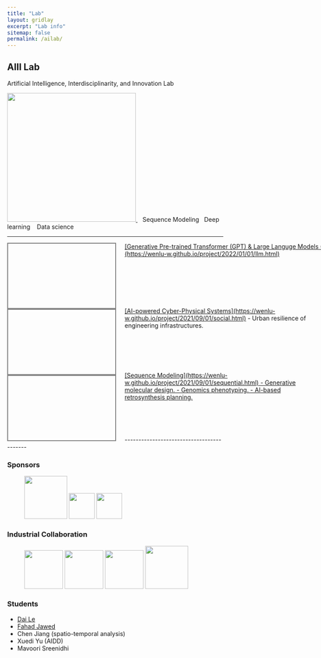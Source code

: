 ```yaml
---
title: "Lab"
layout: gridlay
excerpt: "Lab info"
sitemap: false
permalink: /ailab/
---
```


## AIII Lab
Artificial Intelligence, Interdisciplinarity, and Innovation Lab

<a href="https://wenlu-w.github.io/">
        <img src="{{ site.url }}{{ site.baseurl }}/images/AIserver.jpeg" style="width: 300px; box-shadow: none">
</a>&nbsp;&nbsp; Sequence Modeling &nbsp;&nbsp;Deep learning &nbsp;&nbsp; Data science

------------------------------------------
<div style="width: 100%;">
<div style="float: left; margin-right: 20px; height: 150px; width: 250px; border: 2px solid gray; background-image: url({{ site.url }}{{ site.baseurl }}/images/nlidb.png);background-position: center center; background-repeat: no-repeat; background-size: 100% 100%;"> 
</div>
<div style="height: 150px; width: 850px;"> 
  <ins>[Generative Pre-trained Transformer (GPT) & Large Languge Models (LLM)](https://wenlu-w.github.io/project/2022/01/01/llm.html)</ins>
</div>
</div>
<div style="width: 100%;">
<div style="float: left; margin-right: 20px; height: 150px; width: 250px; border: 2px solid gray; background-image: url({{ site.url }}{{ site.baseurl }}/images/weather2.png);background-position: center center; background-repeat: no-repeat; background-size: 100% 100%;"> 
</div>
<div style="height: 150px; width: 700px;"> 
  <ins>[AI-powered Cyber-Physical Systems](https://wenlu-w.github.io/project/2021/09/01/social.html)</ins>
- Urban resilience of engineering infrastructures. 
</div>
</div>
<div style="width: 100%;">
<div style="float: left; margin-right: 20px; height: 150px; width: 250px; border: 2px solid gray; background-image: url({{ site.url }}{{ site.baseurl }}/images/advremoval.png);background-position: center center; background-repeat: no-repeat; background-size: 100% 100%;"> 
</div>
<div style="height: 150px; width: 700px;"> 
  <ins>[Sequence Modeling](https://wenlu-w.github.io/project/2021/09/01/sequential.html)<ins>
- Generative molecular design. 
- Genomics phenotyping. 
- AI-based retrosynthesis planning. 
</div>
</div>
------------------------------------------

### Sponsors

<left><figure class="third">
  <img src="{{ site.url }}{{ site.baseurl }}/images/nsf.jpg" style="width: 100px; box-shadow: none">
  <img src="{{ site.url }}{{ site.baseurl }}/images/tglo.png" style="width: 60px; box-shadow: none">
  <img src="{{ site.url }}{{ site.baseurl }}/images/aws.png" style="width: 60px; box-shadow: none">
</figure></left>

### Industrial Collaboration

<left><figure class="fourth">
  <img src="{{ site.url }}{{ site.baseurl }}/images/biogen.jpeg" style="width: 90px; box-shadow: none">
  <img src="{{ site.url }}{{ site.baseurl }}/images/instacart.png" style="width: 90px; box-shadow: none">
  <img src="{{ site.url }}{{ site.baseurl }}/images/wework.png" style="width: 90px; box-shadow: none">
  <img src="{{ site.url }}{{ site.baseurl }}/images/microsoft.png" style="width: 100px; box-shadow: none">
</figure></left>

### Students

- [Dai Le]()
- [Fahad Jawed]()
- Chen Jiang (spatio-temporal analysis)
- Xuedi Yu (AIDD)
- Mavoori Sreenidhi







